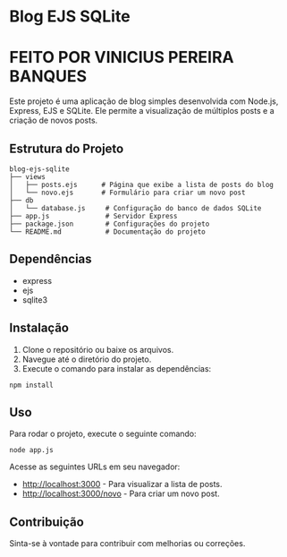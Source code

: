 # Blog EJS SQLite

# FEITO POR VINICIUS PEREIRA BANQUES

Este projeto é uma aplicação de blog simples desenvolvida com Node.js, Express, EJS e SQLite. Ele permite a visualização de múltiplos posts e a criação de novos posts.

## Estrutura do Projeto

```
blog-ejs-sqlite
├── views
│   ├── posts.ejs      # Página que exibe a lista de posts do blog
│   └── novo.ejs       # Formulário para criar um novo post
├── db
│   └── database.js     # Configuração do banco de dados SQLite
├── app.js              # Servidor Express
├── package.json        # Configurações do projeto
└── README.md           # Documentação do projeto
```

## Dependências

- express
- ejs
- sqlite3

## Instalação

1. Clone o repositório ou baixe os arquivos.
2. Navegue até o diretório do projeto.
3. Execute o comando para instalar as dependências:

```
npm install
```

## Uso

Para rodar o projeto, execute o seguinte comando:

```
node app.js
```

Acesse as seguintes URLs em seu navegador:

- [http://localhost:3000](http://localhost:3000) - Para visualizar a lista de posts.
- [http://localhost:3000/novo](http://localhost:3000/novo) - Para criar um novo post.

## Contribuição

Sinta-se à vontade para contribuir com melhorias ou correções.